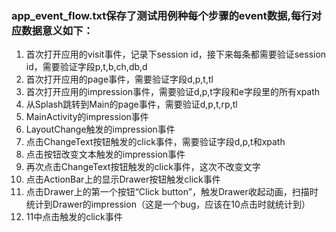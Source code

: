 ### app_event_flow.txt保存了测试用例种每个步骤的event数据,每行对应数据意义如下：
1. 首次打开应用的visit事件，记录下session id，接下来每条都需要验证session id，需要验证字段p,t,b,ch,db,d
2. 首次打开应用的page事件，需要验证字段d,p,t,tl
3. 首次打开应用的impression事件，需要验证d,p,t字段和e字段里的所有xpath
4. 从Splash跳转到Main的page事件，需要验证d,p,t,rp,tl
5. MainActivity的impression事件
6. LayoutChange触发的impression事件
7. 点击ChangeText按钮触发的click事件，需要验证字段d,p,t和xpath
8. 点击按钮改变文本触发的impression事件
9. 再次点击ChangeText按钮触发的click事件，这次不改变文字
10. 点击ActionBar上的显示Drawer按钮触发click事件
11. 点击Drawer上的第一个按钮“Click button”，触发Drawer收起动画，扫描时统计到Drawer的impression（这是一个bug，应该在10点击时就统计到）
12. 11中点击触发的click事件
